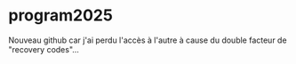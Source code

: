 # program2025
Nouveau github car j'ai perdu l'accès à l'autre à cause du double facteur de "recovery codes"...
